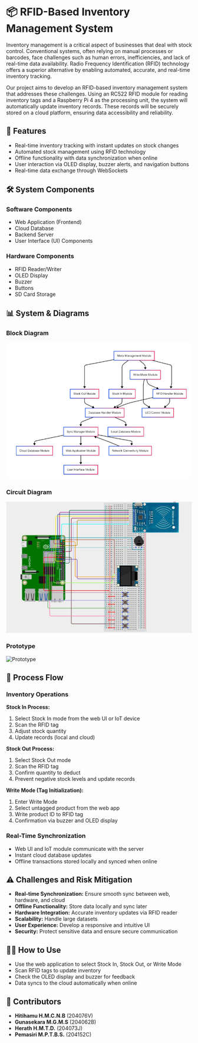 # 📦 RFID-Based Inventory Management System

Inventory management is a critical aspect of businesses that deal with stock control. Conventional systems, often relying on manual processes or barcodes, face challenges such as human errors, inefficiencies, and lack of real-time data availability. Radio Frequency Identification (RFID) technology offers a superior alternative by enabling automated, accurate, and real-time inventory tracking.

Our project aims to develop an RFID-based inventory management system that addresses these challenges. Using an RC522 RFID module for reading inventory tags and a Raspberry Pi 4 as the processing unit, the system will automatically update inventory records. These records will be securely stored on a cloud platform, ensuring data accessibility and reliability.

## 🚀 Features
- Real-time inventory tracking with instant updates on stock changes
- Automated stock management using RFID technology
- Offline functionality with data synchronization when online
- User interaction via OLED display, buzzer alerts, and navigation buttons
- Real-time data exchange through WebSockets

## 🛠️ System Components
### Software Components
- Web Application (Frontend)
- Cloud Database
- Backend Server
- User Interface (UI) Components

### Hardware Components
- RFID Reader/Writer
- OLED Display
- Buzzer
- Buttons
- SD Card Storage

## 📊 System & Diagrams
### Block Diagram
![Block Diagram](https://github.com/IoTians-UoM/Inventory-Management-IoT/blob/main/assets/BlockDiagram.png)

### Circuit Diagram
![Circuit Diagram](https://github.com/IoTians-UoM/Inventory-Management-IoT/blob/main/assets/circuit%20Diagram.jpg)

### Prototype
![Prototype](https://github.com/IoTians-UoM/Inventory-Management-IoT/blob/main/assets/prototype.jpg)

## 🔄 Process Flow
### Inventory Operations
**Stock In Process:**
1. Select Stock In mode from the web UI or IoT device
2. Scan the RFID tag
3. Adjust stock quantity
4. Update records (local and cloud)

**Stock Out Process:**
1. Select Stock Out mode
2. Scan the RFID tag
3. Confirm quantity to deduct
4. Prevent negative stock levels and update records

**Write Mode (Tag Initialization):**
1. Enter Write Mode
2. Select untagged product from the web app
3. Write product ID to RFID tag
4. Confirmation via buzzer and OLED display

### Real-Time Synchronization
- Web UI and IoT module communicate with the server
- Instant cloud database updates
- Offline transactions stored locally and synced when online

## ⚠️ Challenges and Risk Mitigation
- **Real-time Synchronization:** Ensure smooth sync between web, hardware, and cloud
- **Offline Functionality:** Store data locally and sync later
- **Hardware Integration:** Accurate inventory updates via RFID reader
- **Scalability:** Handle large datasets
- **User Experience:** Develop a responsive and intuitive UI
- **Security:** Protect sensitive data and ensure secure communication

## 🏃‍♀️ How to Use
- Use the web application to select Stock In, Stock Out, or Write Mode
- Scan RFID tags to update inventory
- Check the OLED display and buzzer for feedback
- Data syncs to the cloud automatically when online

## 👥 Contributors
- **Hitihamu H.M.C.N.B** (204076V)
- **Gunasekara M.G.M.S** (204062B)
- **Herath H.M.T.D.** (204073J)
- **Pemasiri M.P.T.B.S.** (204152C)